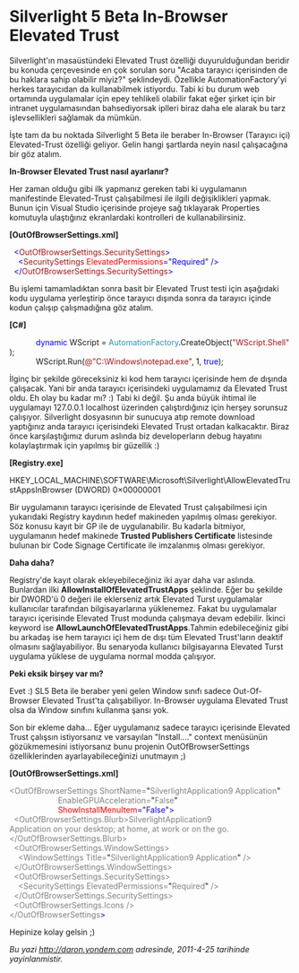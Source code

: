 # Silverlight 5 Beta In-Browser Elevated Trust 

Silverlight'ın masaüstündeki Elevated Trust özelliği duyurulduğundan
beridir bu konuda çerçevesinde en çok sorulan soru "Acaba tarayıcı
içerisinden de bu haklara sahip olabilir miyiz?" şeklindeydi. Özellikle
AutomationFactory'yi herkes tarayıcıdan da kullanabilmek istiyordu. Tabi
ki bu durum web ortamında uygulamalar için epey tehlikeli olabilir fakat
eğer şirket için bir intranet uygulamasından bahsediyorsak iplleri biraz
daha ele alarak bu tarz işlevsellikleri sağlamak da mümkün.

İşte tam da bu noktada Silverlight 5 Beta ile beraber In-Browser
(Tarayıcı içi) Elevated-Trust özelliği geliyor. Gelin hangi şartlarda
neyin nasıl çalışacağına bir göz atalım.

**In-Browser Elevated Trust nasıl ayarlanır?**

Her zaman olduğu gibi ilk yapmanız gereken tabi ki uygulamanın
manifestinde Elevated-Trust çalışabilmesi ile ilgili değişiklikleri
yapmak. Bunun için Visual Studio içerisinde projeye sağ tıklayarak
Properties komutuyla ulaştığınız ekranlardaki kontrolleri de
kullanabilirsiniz.

**[OutOfBrowserSettings.xml]**

<span style="color:blue;">  \<</span><span
style="color:#a31515;">OutOfBrowserSettings.SecuritySettings</span><span
style="color:blue;">\></span>\
 <span style="color:blue;">    \<</span><span
style="color:#a31515;">SecuritySettings</span><span
style="color:blue;"> </span><span
style="color:red;">ElevatedPermissions</span><span
style="color:blue;">=</span>"<span
style="color:blue;">Required</span>"<span
style="color:blue;"> /\></span>\
 <span style="color:blue;">  \</</span><span
style="color:#a31515;">OutOfBrowserSettings.SecuritySettings</span><span
style="color:blue;">\></span>

Bu işlemi tamamladıktan sonra basit bir Elevated Trust testi için
aşağıdaki kodu uygulama yerleştirip önce tarayıcı dışında sonra da
tarayıcı içinde kodun çalışıp çalışmadığına göz atalım.

**[C\#]**

            <span style="color:blue;">dynamic</span> WScript = <span
style="color:#2b91af;">AutomationFactory</span>.CreateObject(<span
style="color:#a31515;">"WScript.Shell"</span>);\
             WScript.Run(<span
style="color:#a31515;">@"C:\\Windows\\notepad.exe"</span>, 1, <span
style="color:blue;">true</span>);

İlginç bir şekilde göreceksiniz ki kod hem tarayıcı içerisinde hem de
dışında çalışacak. Yani bir anda tarayıcı içerisindeki uygulamamız da
Elevated Trust oldu. Eh olay bu kadar mı? :) Tabi ki değil. Şu anda
büyük ihtimal ile uygulamayı 127.0.0.1 localhost üzerinden
çalıştırdığınız için herşey sorunsuz çalışıyor. Silverlight dosyasının
bir sunucuya atıp remote download yaptığınız anda tarayıcı içerisindeki
Elevated Trust ortadan kalkacaktır. Biraz önce karşılaştığımız durum
aslında biz developerların debug hayatını kolaylaştırmak için yapılmış
bir güzellik :)

**[Registry.exe]**

HKEY\_LOCAL\_MACHINE\\SOFTWARE\\Microsoft\\Silverlight\\AllowElevatedTrustAppsInBrowser
(DWORD) 0×00000001

Bir uygulamanın tarayıcı içerisinde de Elevated Trust çalışabilmesi için
yukarıdaki Registry kaydının hedef makineden yapılmış olması gerekiyor.
Söz konusu kayıt bir GP ile de uygulanabilir. Bu kadarla bitmiyor,
uygulamanın hedef makinede **Trusted Publishers Certificate** listesinde
bulunan bir Code Signage Certificate ile imzalanmış olması gerekiyor.

**Daha daha?**

Registry'de kayıt olarak ekleyebileceğiniz iki ayar daha var aslında.
Bunlardan ilki **AllowInstallOfElevatedTrustApps** şeklinde. Eğer bu
şekilde bir DWORD'ü 0 değeri ile eklerseniz artık Elevated Turst
uygulamalar kullanıcılar tarafından bilgisayarlarına yüklenemez. Fakat
bu uygulamalar tarayıcı içerisinde Elevated Trust modunda çalışmaya
devam edebilir. İkinci keyword ise
**AllowLaunchOfElevatedTrustApps**.Tahmin edebileceğiniz gibi bu arkadaş
ise hem tarayıcı içi hem de dışı tüm Elevated Trust'ların deaktif
olmasını sağlayabiliyor. Bu senaryoda kullanıcı bilgisayarına Elevated
Turst uygulama yüklese de uygulama normal modda çalışıyor.

**Peki eksik birşey var mı?**

Evet :) SL5 Beta ile beraber yeni gelen Window sınıfı sadece
Out-Of-Browser Elevated Trust'ta çalışabiliyor. In-Browser uygulama
Elevated Trust olsa da Window sınıfını kullanma şansı yok.

Son bir ekleme daha... Eğer uygulamanız sadece tarayıcı içerisinde
Elevated Trust çalışsın istiyorsanız ve varsayılan "Install...." context
menüsünün gözükmemesini istiyorsanız bunu projenin OutOfBrowserSettings
özelliklerinden ayarlayabileceğinizi unutmayın ;)

**[OutOfBrowserSettings.xml]**

<span
style="color: gray;">\<OutOfBrowserSettings ShortName=</span>"<span
style="color: gray;">SilverlightApplication9 Application</span>"<span
style="color: gray;"> </span>\
 <span
style="color: gray;">                      EnableGPUAcceleration=</span>"<span
style="color: gray;">False</span>"<span style="color:blue;"> </span>\
 <span style="color:blue;">                      </span><span
style="color:red;">ShowInstallMenuItem</span><span
style="color:blue;">=</span>"<span
style="color:blue;">False</span>"<span style="color:blue;">\></span>\
 <span style="color:blue;">  </span><span
style="color: gray">\<</span><span
style="color: gray;">OutOfBrowserSettings.Blurb\></span><span
style="color: gray">SilverlightApplication9 \
Application on your desktop; at home, at work or on the go.</span><span
style="color: gray;">\
\</OutOfBrowserSettings.Blurb\></span>\
 <span
style="color: gray;">  \<OutOfBrowserSettings.WindowSettings\></span>\
 <span style="color: gray;">    \<WindowSettings Title=</span>"<span
style="color: gray;">SilverlightApplication9 Application</span>"<span
style="color: gray;"> /\></span>\
 <span
style="color: gray;">  \</OutOfBrowserSettings.WindowSettings\></span>\
 <span
style="color: gray;">  \<OutOfBrowserSettings.SecuritySettings\></span>\
 <span
style="color: gray;">    \<SecuritySettings ElevatedPermissions=</span>"<span
style="color: gray;">Required</span>"<span
style="color: gray;"> /\></span>\
 <span
style="color: gray;">  \</OutOfBrowserSettings.SecuritySettings\></span>\
 <span style="color: gray;">  \<OutOfBrowserSettings.Icons /\></span>\
 <span style="color: gray;">\</OutOfBrowserSettings</span><span
style="color:blue;">\></span>

Hepinize kolay gelsin ;)


*Bu yazi http://daron.yondem.com adresinde, 2011-4-25 tarihinde yayinlanmistir.*